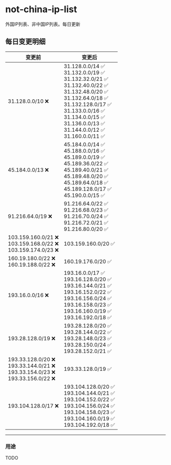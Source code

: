 # not-china-ip-list
外国IP列表、非中国IP列表。每日更新

每日变更明细
--------------------
|  变更前   | 变更后 |
|  ----  | ----  |
|  31.128.0.0/10 :x:  | 31.128.0.0/14 :white_check_mark: <br> 31.132.0.0/19 :white_check_mark: <br> 31.132.32.0/21 :white_check_mark: <br> 31.132.40.0/22 :white_check_mark: <br> 31.132.48.0/20 :white_check_mark: <br> 31.132.64.0/18 :white_check_mark: <br> 31.132.128.0/17 :white_check_mark: <br> 31.133.0.0/16 :white_check_mark: <br> 31.134.0.0/15 :white_check_mark: <br> 31.136.0.0/13 :white_check_mark: <br> 31.144.0.0/12 :white_check_mark: <br> 31.160.0.0/11 :white_check_mark: <br>  | 
|  45.184.0.0/13 :x:  | 45.184.0.0/14 :white_check_mark: <br> 45.188.0.0/16 :white_check_mark: <br> 45.189.0.0/19 :white_check_mark: <br> 45.189.36.0/22 :white_check_mark: <br> 45.189.40.0/21 :white_check_mark: <br> 45.189.48.0/20 :white_check_mark: <br> 45.189.64.0/18 :white_check_mark: <br> 45.189.128.0/17 :white_check_mark: <br> 45.190.0.0/15 :white_check_mark: <br>  | 
|  91.216.64.0/19 :x:  | 91.216.64.0/22 :white_check_mark: <br> 91.216.68.0/23 :white_check_mark: <br> 91.216.70.0/24 :white_check_mark: <br> 91.216.72.0/21 :white_check_mark: <br> 91.216.80.0/20 :white_check_mark: <br>  | 
|  103.159.160.0/21 :x: <br> 103.159.168.0/22 :x: <br> 103.159.174.0/23 :x: <br> | 103.159.160.0/20 :white_check_mark: | 
|  160.19.180.0/22 :x: <br> 160.19.188.0/22 :x: <br> | 160.19.176.0/20 :white_check_mark: | 
|  193.16.0.0/16 :x:  | 193.16.0.0/17 :white_check_mark: <br> 193.16.128.0/20 :white_check_mark: <br> 193.16.144.0/21 :white_check_mark: <br> 193.16.152.0/22 :white_check_mark: <br> 193.16.156.0/24 :white_check_mark: <br> 193.16.158.0/23 :white_check_mark: <br> 193.16.160.0/19 :white_check_mark: <br> 193.16.192.0/18 :white_check_mark: <br>  | 
|  193.28.128.0/19 :x:  | 193.28.128.0/20 :white_check_mark: <br> 193.28.144.0/22 :white_check_mark: <br> 193.28.148.0/23 :white_check_mark: <br> 193.28.150.0/24 :white_check_mark: <br> 193.28.152.0/21 :white_check_mark: <br>  | 
|  193.33.128.0/20 :x: <br> 193.33.144.0/21 :x: <br> 193.33.154.0/23 :x: <br> 193.33.156.0/22 :x: <br> | 193.33.128.0/19 :white_check_mark: | 
|  193.104.128.0/17 :x:  | 193.104.128.0/20 :white_check_mark: <br> 193.104.144.0/21 :white_check_mark: <br> 193.104.152.0/22 :white_check_mark: <br> 193.104.156.0/24 :white_check_mark: <br> 193.104.158.0/23 :white_check_mark: <br> 193.104.160.0/19 :white_check_mark: <br> 193.104.192.0/18 :white_check_mark: <br>  | 

--------------------
### 用途
TODO
